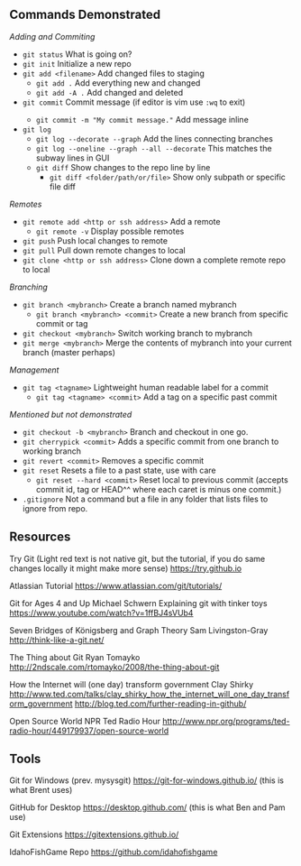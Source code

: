 Commands Demonstrated
----------
*Adding and Commiting*
- `git status` What is going on?
- `git init` Initialize a new repo
- `git add <filename>` Add changed files to staging
  - `git add .` Add everything new and changed
  - `git add -A .` Add changed and deleted
- `git commit` Commit message  (if editor is vim use <esc> `:wq` to exit)
  - `git commit -m "My commit message."` Add message inline
- `git log`
  - `git log --decorate --graph` Add the lines connecting branches
  - `git log --oneline --graph --all --decorate` This matches the subway lines in GUI
  - `git diff` Show changes to the repo line by line
    - `git diff <folder/path/or/file>` Show only subpath or specific file diff

*Remotes*
- `git remote add <http or ssh address>` Add a remote
  - `git remote -v` Display possible remotes 
- `git push` Push local changes to remote
- `git pull` Pull down remote changes to local
- `git clone <http or ssh address>` Clone down a complete remote repo to local

*Branching*
- `git branch <mybranch>` Create a branch named mybranch
  - `git branch <mybranch> <commit>` Create a new branch from specific commit or tag
- `git checkout <mybranch>` Switch working branch to mybranch
- `git merge <mybranch>` Merge the contents of mybranch into your current branch (master perhaps)

*Management*
- `git tag <tagname>` Lightweight human readable label for a commit
  - `git tag <tagname> <commit>` Add a tag on a specific past commit 

*_Mentioned but not demonstrated_*
- `git checkout -b <mybranch>` Branch and checkout in one go.
- `git cherrypick <commit>` Adds a specific commit from one branch to working branch
- `git revert <commit>` Removes a specific commit
- `git reset` Resets a file to a past state, use with care
  - `git reset --hard <commit>` Reset local to previous commit (accepts commit id, tag or HEAD^^ where each caret is minus one commit.)
- `.gitignore` Not a command but a file in any folder that lists files to ignore from repo.


Resources
--------
Try Git 
(Light red text is not native git, but the tutorial, if you do same changes locally it might make more sense)
https://try.github.io 

Atlassian Tutorial
https://www.atlassian.com/git/tutorials/

Git for Ages 4 and Up
Michael Schwern
Explaining git with tinker toys
https://www.youtube.com/watch?v=1ffBJ4sVUb4

Seven Bridges of Königsberg and Graph Theory
Sam Livingston-Gray
http://think-like-a-git.net/

The Thing about Git
Ryan Tomayko
http://2ndscale.com/rtomayko/2008/the-thing-about-git

How the Internet will (one day) transform government
Clay Shirky
http://www.ted.com/talks/clay_shirky_how_the_internet_will_one_day_transform_government
http://blog.ted.com/further-reading-in-github/

Open Source World
NPR Ted Radio Hour
http://www.npr.org/programs/ted-radio-hour/449179937/open-source-world

Tools
------
Git for Windows (prev. mysysgit)
https://git-for-windows.github.io/  (this is what Brent uses)

GitHub for Desktop
https://desktop.github.com/  (this is what Ben and Pam use)

Git Extensions
https://gitextensions.github.io/

IdahoFishGame Repo
https://github.com/idahofishgame

